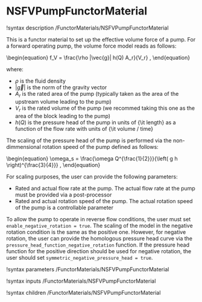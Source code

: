 # NSFVPumpFunctorMaterial

!syntax description /FunctorMaterials/NSFVPumpFunctorMaterial

This is a functor material to set up the effective volume force of a pump. For a forward operating pump, the volume force model reads as follows:

\begin{equation}
  f_V = \frac{\rho |\vec{g}| h(Q) A_r}{V_r} ,
\end{equation}

where:

- $\rho$ is the fluid density
- $|\vec{g}|$ is the norm of the gravity vector
- $A_r$ is the rated area of the pump (typically taken as the area of the upstream volume leading to the pump)
- $V_r$ is the rated volume of the pump (we recommed taking this one as the area of the block leading to the pump)
- $h(Q)$ is the pressure head of the pump in units of {\it length} as a function of the flow rate with units of {\it volume / time}

The scaling of the pressure head of the pump is performed via the non-dimmensional rotation speed of the pump defined as follows:

\begin{equation}
  \omega_s = \frac{\omega Q^{\frac{1}{2}}}{\left( g h \right)^{\frac{3}{4}}} ,
\end{equation}

For scaling purposes, the user can provide the following parameters:

- Rated and actual flow rate at the pump. The actual flow rate at the pump must be provided via a post-processor
- Rated and actual rotation speed of the pump. The actual rotation speed of the pump is a controllable parameter

To allow the pump to operate in reverse flow conditions, the user must set `enable_negative_rotation = true`.
The scaling of the model in the negative rotation condition is the same as the positive one.
However, for negative rotation, the user can provide the homologous pressure head curve via the `pressure_head_function_negative_rotation` function.
If the pressure head function for the positive direction should be used for negative rotation, the user should set `symmetric_negative_pressure_head = true`.

!syntax parameters /FunctorMaterials/NSFVPumpFunctorMaterial

!syntax inputs /FunctorMaterials/NSFVPumpFunctorMaterial

!syntax children /FunctorMaterials/NSFVPumpFunctorMaterial

